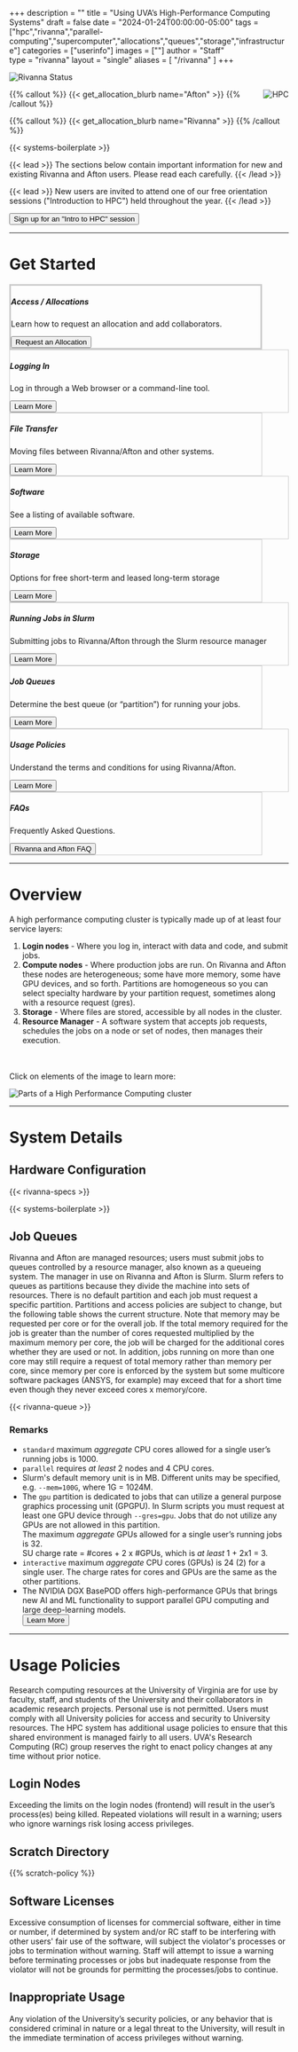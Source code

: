 +++
description = ""
title = "Using UVA’s High-Performance Computing Systems"
draft = false
date = "2024-01-24T00:00:00-05:00"
tags = ["hpc","rivanna","parallel-computing","supercomputer","allocations","queues","storage","infrastructure"]
categories = ["userinfo"]
images = [""]
author = "Staff"  
type = "rivanna"
layout = "single"
aliases = [ "/rivanna" ]
+++

![Rivanna Status](https://img.shields.io/badge/dynamic/json?color=color&label=Rivanna&query=message&url=https%3A%2F%2Ftja4lfp3da.execute-api.us-east-1.amazonaws.com%2Fapi%2Fbadge%2Frivanna&style=for-the-badge)

{{% callout %}}
  <img src="/images/hpc-cluster.jpg" alt="HPC" style="float:right;max-width:35%;margin-left:1rem;" />
  {{< get_allocation_blurb name="Afton" >}}
{{% /callout %}}

{{% callout %}}
  {{< get_allocation_blurb name="Rivanna" >}}
{{% /callout %}}

{{< systems-boilerplate >}}

{{< lead >}}
The sections below contain important information for new and existing Rivanna and Afton users. Please read each carefully.
{{< /lead >}}

{{< lead >}}
New users are invited to attend one of our free orientation sessions ("Introduction to HPC") held throughout the year.
{{< /lead >}}

<div>
<a href={{% intro-rivanna-request %}}><button  class="btn btn-primary btn-md">Sign up for an "Intro to HPC" session</button></a>
</div>

- - -

# Get Started

<div class="card-group">
  <div class="card image-shadow col-md-5 p-3 mb-5 rounded" style="margin-right:3rem;border:solid 3px #ccc;">
    <div class="card-body">
      <h5 class="card-title">Access / Allocations</h5>
      <p class="card-text">Learn how to request an allocation and add collaborators.</p>
      <a href="/userinfo/hpc/allocations/"><button class="btn btn-primary">Request an Allocation</button></a>
    </div>
  </div>
  <div class="card image-shadow col-md-5 p-3 mb-5 bg-white rounded" style="border:solid 1px #ccc;"">
    <div class="card-body">
      <h5 class="card-title">Logging In</h5>
      <p class="card-text">Log in through a Web browser or a command-line tool.</p>
      <a href="/userinfo/hpc/login/"><button class="btn btn-warning">Learn More</button></a>
    </div>
  </div>
</div>

<div class="card-group">
  <div class="card image-shadow col-md-5 p-3 mb-5 bg-white rounded" style="margin-right:3rem;border:solid 1px #ccc;"">
    <div class="card-body">
      <h5 class="card-title">File Transfer</h5>
      <p class="card-text">Moving files between Rivanna/Afton and other systems.</p>
      <a href="/userinfo/data-transfer/"><button class="btn btn-warning">Learn More</button></a>
    </div>
  </div>
  <div class="card image-shadow col-md-5 p-3 mb-5 bg-white rounded" style="border:solid 1px #ccc;"">
    <div class="card-body">
      <h5 class="card-title">Software</h5>
      <p class="card-text">See a listing of available software.</p>
      <a href="/userinfo/hpc/software"><button class="btn btn-warning">Learn More</button></a>
    </div>
  </div>
</div>

<div class="card-group">
  <div class="card image-shadow col-md-5 p-3 mb-5 bg-white rounded" style="margin-right:3rem;border:solid 1px #ccc;"">
    <div class="card-body">
      <h5 class="card-title">Storage</h5>
      <p class="card-text">Options for free short-term and leased long-term storage</p>
      <a href="/userinfo/hpc/storage/"><button class="btn btn-warning">Learn More</button></a>
    </div>
  </div>
  <div class="card image-shadow col-md-5 p-3 mb-5 bg-white rounded" style="border:solid 1px #ccc;"">
    <div class="card-body">
      <h5 class="card-title">Running Jobs in Slurm</h5>
      <p class="card-text">Submitting jobs to Rivanna/Afton through the Slurm resource manager</p>
      <a href="/userinfo/hpc/slurm/"><button class="btn btn-warning">Learn More</button></a>
    </div>
  </div>
</div>

<div class="card-group">
  <div class="card image-shadow col-md-5 p-3 mb-5 bg-white rounded" style="margin-right:3rem;border:solid 1px #ccc;">
    <div class="card-body">
      <h5 class="card-title">Job Queues</h5>
      <p class="card-text">Determine the best queue (or “partition”) for running your jobs.</p>
      <a href="#job-queues"><button class="btn btn-warning">Learn More</button></a>
    </div>
  </div>
  <div class="card image-shadow col-md-5 p-3 mb-5 bg-white rounded" style="border:solid 1px #ccc;">
    <div class="card-body">
      <h5 class="card-title">Usage Policies</h5>
      <p class="card-text">Understand the terms and conditions for using Rivanna/Afton.</p>
      <a href="/userinfo/hpc/#usage-policies"><button class="btn btn-warning">Learn More</button></a>
    </div>
  </div>
</div>

<div class="card-group">
  <div class="card image-shadow col-md-5 p-3 mb-5 bg-white rounded" style="margin-right:3rem;border:solid 1px #ccc;">
    <div class="card-body">
      <h5 class="card-title">FAQs</h5>
      <p class="card-text">Frequently Asked Questions.</p>
      <a href="/userinfo/faq/rivanna-faq"><button class="btn btn-warning">Rivanna and Afton FAQ</button></a>
    </div>
  </div>
</div>

- - -

# Overview

A high performance computing cluster is typically made up of at least four service layers:

1. **Login nodes** - Where you log in, interact with data and code, and submit jobs.
2. **Compute nodes** - Where production jobs are run. On Rivanna and Afton these nodes are heterogeneous; some have more memory, some have GPU devices, and so forth. Partitions are homogeneous so you can select specialty hardware by your partition request, sometimes along with a resource request (gres).
3. **Storage** - Where files are stored, accessible by all nodes in the cluster.
4. **Resource Manager** - A software system that accepts job requests, schedules the jobs on a node or set of nodes, then manages their execution.

<p style="margin-top:3rem;">Click on elements of the image to learn more:</p>
<img src="/images/hpc-overview.png" alt="Parts of a High Performance Computing cluster" style="margin-top:0rem;display:block;" class="hpc-overview" usemap="#hpc_map" data-bg_fill="rgba(244,124,67,0.5)" />
<map name="hpc_map">
  <area id="login-nodes" alt="Login Nodes" title="Login Nodes" href="/userinfo/hpc/login/" shape="rect" coords="243,37,555,100" style="outline:none;" class="hpchover" />
  <area id="compute-nodes" alt="Compute Node" title="Compute Node" href="/userinfo/hpc/#job-queues" shape="rect" coords="38,150,700,390" style="outline:none;" class="hpchover" />
  <area id="storage" alt="Storage" title="Storage" href="/userinfo/hpc/storage/" shape="rect" coords="70,440,700,580" style="outline:none;" class="hpchover" />
  <area id="resource-manager" alt="Resource Manager" title="Resource Manager" href="/userinfo/hpc/slurm/" shape="rect" coords="500,38,650,138" style="outline:none;" class="hpchover" />
</map>


- - -

# System Details

## Hardware Configuration

{{< rivanna-specs >}}

{{< systems-boilerplate >}}

## Job Queues

Rivanna and Afton are managed resources; users must submit jobs to queues controlled by a resource manager, also known as a queueing system.  The manager in use on Rivanna and Afton is Slurm.  Slurm refers to queues as partitions because they divide the machine into sets of resources.  There is no default partition and each job must request a specific partition.  Partitions and access policies are subject to change, but the following table shows the current structure.  Note that memory may be requested per core or for the overall job.  If the total memory required for the job is greater than the number of cores requested multiplied by the maximum memory per core, the job will be charged for the additional cores whether they are used or not.  In addition, jobs running on more than one core may still require a request of total memory rather than memory per core, since memory per core is enforced by the system but some multicore software packages (ANSYS, for example) may exceed that for a short time even though they never exceed cores x memory/core.

{{< rivanna-queue >}}

### Remarks

- `standard` maximum *aggregate* CPU cores allowed for a single user’s running jobs is 1000.
- `parallel` requires *at least* 2 nodes and 4 CPU cores.
- Slurm's default memory unit is in MB. Different units may be specified, e.g. `--mem=100G`, where 1G = 1024M.
- The `gpu` partition is dedicated to jobs that can utilize a general purpose graphics processing unit (GPGPU). In Slurm scripts you must request at least one GPU device through `--gres=gpu`. Jobs that do not utilize any GPUs are not allowed in this partition.  
The maximum *aggregate* GPUs allowed for a single user’s running jobs is 32.  
SU charge rate = #cores + 2 x #GPUs, which is *at least* 1 + 2x1 = 3.
- `interactive` maximum *aggregate* CPU cores (GPUs) is 24 (2) for a single user. The charge rates for cores and GPUs are the same as the other partitions.
- The NVIDIA DGX BasePOD offers high-performance GPUs that brings new AI and ML functionality to support parallel GPU computing and large deep-learning models.  
<a href="/userinfo/hpc/basepod"><button class="btn btn-success">Learn More</button></a> &nbsp;&nbsp;

- - -

# Usage Policies

Research computing resources at the University of Virginia are for use by faculty, staff, and students of the University and their collaborators in academic research projects.  Personal use is not permitted.  Users must comply with all University policies for access and security to University resources.  The HPC system has additional usage policies to ensure that this shared environment is managed fairly to all users. UVA's Research Computing (RC) group reserves the right to enact policy changes at any time without prior notice.

## Login Nodes

Exceeding the limits on the login nodes (frontend) will result in the user’s process(es) being killed. Repeated violations will result in a warning; users who ignore warnings risk losing access privileges.

## Scratch Directory

{{% scratch-policy %}}

## Software Licenses

Excessive consumption of licenses for commercial software, either in time or number, if determined by system and/or RC staff to be interfering with other users' fair use of the software, will subject the violator's processes or jobs to termination without warning.  Staff will attempt to issue a warning before terminating processes or jobs but inadequate response from the violator will not be grounds for permitting the processes/jobs to continue.

## Inappropriate Usage

Any violation of the University’s security policies, or any behavior that is considered criminal in nature or a legal threat to the University, will result in the immediate termination of access privileges without warning.

<br clear=all />

<script>
if (window.location.search == '?showHardware') {
  $('#collapseOne').addClass('show');
}
</script>
